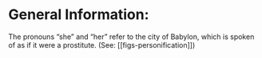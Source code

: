 # General Information:

The pronouns “she” and “her” refer to the city of Babylon, which is spoken of as if it were a prostitute. (See: [[figs-personification]])